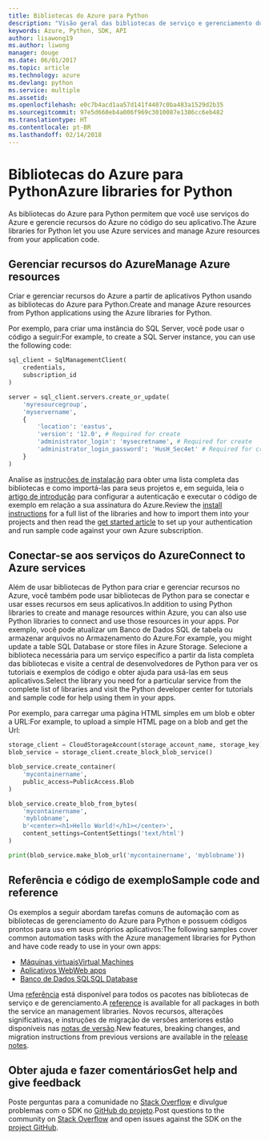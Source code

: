 ```yaml
---
title: Bibliotecas do Azure para Python
description: "Visão geral das bibliotecas de serviço e gerenciamento do Azure para Python"
keywords: Azure, Python, SDK, API
author: lisawong19
ms.author: liwong
manager: douge
ms.date: 06/01/2017
ms.topic: article
ms.technology: azure
ms.devlang: python
ms.service: multiple
ms.assetid: 
ms.openlocfilehash: e0c7b4acd1aa57d141f4407c0ba483a1529d2b35
ms.sourcegitcommit: 97e5d660eb4a006f969c3010087e1386cc6eb482
ms.translationtype: HT
ms.contentlocale: pt-BR
ms.lasthandoff: 02/14/2018
---
```

# <a name="azure-libraries-for-python"></a><span data-ttu-id="bc789-104">Bibliotecas do Azure para Python</span><span class="sxs-lookup"><span data-stu-id="bc789-104">Azure libraries for Python</span></span>

<span data-ttu-id="bc789-105">As bibliotecas do Azure para Python permitem que você use serviços do Azure e gerencie recursos do Azure no código do seu aplicativo.</span><span class="sxs-lookup"><span data-stu-id="bc789-105">The Azure libraries for Python let you use Azure services and manage Azure resources from your application code.</span></span> 

## <a name="manage-azure-resources"></a><span data-ttu-id="bc789-106">Gerenciar recursos do Azure</span><span class="sxs-lookup"><span data-stu-id="bc789-106">Manage Azure resources</span></span>

<span data-ttu-id="bc789-107">Criar e gerenciar recursos do Azure a partir de aplicativos Python usando as bibliotecas do Azure para Python.</span><span class="sxs-lookup"><span data-stu-id="bc789-107">Create and manage Azure resources from Python applications using the Azure libraries for Python.</span></span>

<span data-ttu-id="bc789-108">Por exemplo, para criar uma instância do SQL Server, você pode usar o código a seguir:</span><span class="sxs-lookup"><span data-stu-id="bc789-108">For example, to create a SQL Server instance, you can use the following code:</span></span>

```python
sql_client = SqlManagementClient(
    credentials,
    subscription_id
)

server = sql_client.servers.create_or_update(
    'myresourcegroup',
    'myservername',
    {
        'location': 'eastus',
        'version': '12.0', # Required for create
        'administrator_login': 'mysecretname', # Required for create
        'administrator_login_password': 'HusH_Sec4et' # Required for create
    }
)
```

<span data-ttu-id="bc789-109">Analise as [instruções de instalação](/azure/python-how-to-install) para obter uma lista completa das bibliotecas e como importá-las para seus projetos e, em seguida, leia o [artigo de introdução](python-sdk-azure-get-started.yml) para configurar a autenticação e executar o código de exemplo em relação a sua assinatura do Azure.</span><span class="sxs-lookup"><span data-stu-id="bc789-109">Review the [install instructions](/azure/python-how-to-install) for a full list of the libraries and how to import them into your projects and then read the [get started article](python-sdk-azure-get-started.yml) to set up your authentication and run sample code against your own Azure subscription.</span></span>

## <a name="connect-to-azure-services"></a><span data-ttu-id="bc789-110">Conectar-se aos serviços do Azure</span><span class="sxs-lookup"><span data-stu-id="bc789-110">Connect to Azure services</span></span>

<span data-ttu-id="bc789-111">Além de usar bibliotecas de Python para criar e gerenciar recursos no Azure, você também pode usar bibliotecas de Python para se conectar e usar esses recursos em seus aplicativos.</span><span class="sxs-lookup"><span data-stu-id="bc789-111">In addition to using Python libraries to create and manage resources within Azure, you can also use Python libraries to connect and use those resources in your apps.</span></span> <span data-ttu-id="bc789-112">Por exemplo, você pode atualizar um Banco de Dados SQL de tabela ou armazenar arquivos no Armazenamento do Azure.</span><span class="sxs-lookup"><span data-stu-id="bc789-112">For example, you might update a table SQL Database or store files in Azure Storage.</span></span> <span data-ttu-id="bc789-113">Selecione a biblioteca necessária para um serviço específico a partir da lista completa das bibliotecas e visite a central de desenvolvedores de Python para ver os tutoriais e exemplos de código e obter ajuda para usá-las em seus aplicativos.</span><span class="sxs-lookup"><span data-stu-id="bc789-113">Select the library you need for a particular service from the complete list of libraries and visit the Python developer center for tutorials and sample code for help using them in your apps.</span></span>

<span data-ttu-id="bc789-114">Por exemplo, para carregar uma página HTML simples em um blob e obter a URL:</span><span class="sxs-lookup"><span data-stu-id="bc789-114">For example, to upload a simple HTML page on a blob and get the Url:</span></span>

```python
storage_client = CloudStorageAccount(storage_account_name, storage_key)
blob_service = storage_client.create_block_blob_service()

blob_service.create_container(
    'mycontainername',
    public_access=PublicAccess.Blob
)

blob_service.create_blob_from_bytes(
    'mycontainername',
    'myblobname',
    b'<center><h1>Hello World!</h1></center>',
    content_settings=ContentSettings('text/html')
)

print(blob_service.make_blob_url('mycontainername', 'myblobname'))
```

## <a name="sample-code-and-reference"></a><span data-ttu-id="bc789-115">Referência e código de exemplo</span><span class="sxs-lookup"><span data-stu-id="bc789-115">Sample code and reference</span></span>
<span data-ttu-id="bc789-116">Os exemplos a seguir abordam tarefas comuns de automação com as bibliotecas de gerenciamento do Azure para Python e possuem códigos prontos para uso em seus próprios aplicativos:</span><span class="sxs-lookup"><span data-stu-id="bc789-116">The following samples cover common automation tasks with the Azure management libraries for Python and have code ready to use in your own apps:</span></span>
- [<span data-ttu-id="bc789-117">Máquinas virtuais</span><span class="sxs-lookup"><span data-stu-id="bc789-117">Virtual Machines</span></span>](python-sdk-azure-virtual-machine-samples.md)
- [<span data-ttu-id="bc789-118">Aplicativos Web</span><span class="sxs-lookup"><span data-stu-id="bc789-118">Web apps</span></span>](python-sdk-azure-web-apps-samples.md)
- [<span data-ttu-id="bc789-119">Banco de Dados SQL</span><span class="sxs-lookup"><span data-stu-id="bc789-119">SQL Database</span></span>](python-sdk-azure-sql-database-samples.md)

<span data-ttu-id="bc789-120">Uma [referência](/python/api/overview/azure) está disponível para todos os pacotes nas bibliotecas de serviço e de gerenciamento.</span><span class="sxs-lookup"><span data-stu-id="bc789-120">A [reference](/python/api/overview/azure) is available for all packages in both the service an management libraries.</span></span> <span data-ttu-id="bc789-121">Novos recursos, alterações significativas, e instruções de migração de versões anteriores estão disponíveis nas [notas de versão](python-sdk-azure-release-notes.md).</span><span class="sxs-lookup"><span data-stu-id="bc789-121">New features, breaking changes, and migration instructions from previous versions are available in the [release notes](python-sdk-azure-release-notes.md).</span></span> 

## <a name="get-help-and-give-feedback"></a><span data-ttu-id="bc789-122">Obter ajuda e fazer comentários</span><span class="sxs-lookup"><span data-stu-id="bc789-122">Get help and give feedback</span></span>

<span data-ttu-id="bc789-123">Poste perguntas para a comunidade no [Stack Overflow](http://stackoverflow.com/questions/tagged/azure-sdk-python) e divulgue problemas com o SDK no [GitHub do projeto](https://github.com/Azure/azure-sdk-for-python).</span><span class="sxs-lookup"><span data-stu-id="bc789-123">Post questions to the community on [Stack Overflow](http://stackoverflow.com/questions/tagged/azure-sdk-python) and open issues against the SDK on the [project GitHub](https://github.com/Azure/azure-sdk-for-python).</span></span>
